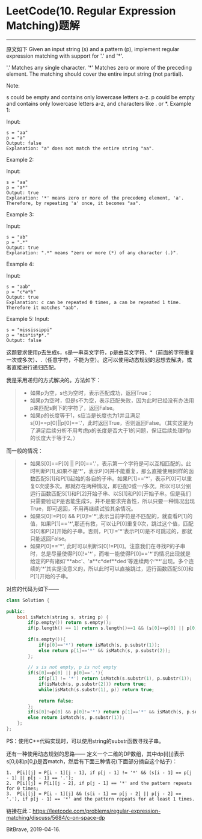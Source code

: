 # LeetCode(10. Regular Expression Matching)题解

------
原文如下
Given an input string (s) and a pattern (p), implement regular expression matching with support for '.' and '*'.

'.' Matches any single character.
'*' Matches zero or more of the preceding element.
The matching should cover the entire input string (not partial).

Note:

s could be empty and contains only lowercase letters a-z.
p could be empty and contains only lowercase letters a-z, and characters like . or *.
Example 1:

Input:

    s = "aa"
    p = "a"
    Output: false
    Explanation: "a" does not match the entire string "aa".
Example 2:

Input:

    s = "aa"
    p = "a*"
    Output: true
    Explanation: '*' means zero or more of the precedeng element, 'a'. Therefore, by repeating 'a' once, it becomes "aa".
Example 3:

Input:

    s = "ab"
    p = ".*"
    Output: true
    Explanation: ".*" means "zero or more (*) of any character (.)".
Example 4:

Input:

    s = "aab"
    p = "c*a*b"
    Output: true
    Explanation: c can be repeated 0 times, a can be repeated 1 time. Therefore it matches "aab".
Example 5:
Input:

    s = "mississippi"
    p = "mis*is*p*."
    Output: false

这题要求使用p去生成s，s是一串英文字符，p是由英文字符、*（前面的字符重复一次或多次）、.（任意字符，不能为空）。这可以使用动态规划的思想去解决，或者直接进行递归匹配。

我是采用递归的方式解决的。方法如下：
> * 如果p为空，s也为空时，表示匹配成功，返回True；
> * 如果p为空时，但是s不为空，表示匹配失败，因为此时已经没有办法用p来匹配s剩下的字符了，返回False。
> * 如果p的长度等于1，s应当是长度也为1并且满足s[0]==p[0]||p[0]=='.'，此时返回True，否则返回False。（其实这是为了满足后续分析不用考虑p的长度是否大于1的问题，保证后续处理时p的长度大于等于2。）

而一般的情况：
>* 如果S[0]==P[0] || P[0]=='.'，表示第一个字符是可以互相匹配的。此时判断P[1],如果不是‘\*’，表示P[0]并不能重复，那么直接使用同样的函数匹配S[1]和P[1]起始的各自的子串。如果P[1]=='\*'，表示P[0]可以重复0次或多次。那就存在两种情况，即匹配0或一/多次。所以可以分别运行函数匹配S[1]和P[2]开始子串、以S[1]和P[0]开始子串。但是我们只需要验证P是否能生成S，并不是要求完备性，所以只要一种情况出现True，即可返回，不用再继续试验其余情况。
> * 如果S[0]!=P[0] && P[0]!='\*',表示当前字符是不匹配的，就查看P[1]的值，如果P[1]=='\*',那还有救，可以让P[0]重复0次，跳过这个值，匹配S[0]和P[2]开始的子串。否则，P[1]!='\*'表示P[0]是不可跳过的，那就只能返回False。
> * 如果P[0]=='\*', 此时可以判断S[0]!=P[0]。注意我们在寻找P的子串时，总是尽量使得P[0]!='\*'，而唯一能使得P[0]=='\*'的情况出现就是给定的P有诸如'\*\*abc'、'a\*\*c\*def\*\*ded'等连续两个‘\*\*’出现。多个连续的‘\*’其实是没意义的，所以此时可以直接跳过，运行函数匹配S[0]和P[1]开始的子串。

对应的代码为如下——

```c++
class Solution {
    
public:
    bool isMatch(string s, string p) {
        if(p.empty()) return s.empty();
        if(p.length() == 1) return s.length()==1 && (s[0]==p[0] || p[0]=='.');
        
        if(s.empty()){
            if(p[0]=='*') return isMatch(s, p.substr(1));
            else return p[1]=='*' && isMatch(s, p.substr(2));
        };
        
        // s is not empty, p is not empty
        if(s[0]==p[0] || p[0]=='.'){
            if(p[1] != '*') return isMatch(s.substr(1), p.substr(1));
            if(isMatch(s, p.substr(2))) return true;
            while(isMatch(s.substr(1), p)) return true;
            
            return false;
        };
        if(s[0]!=p[0] && p[0]!='*') return p[1]=='*' && isMatch(s, p.substr(2));
        else return isMatch(s, p.substr(1));
    };
};
```

PS：使用C++代码实现时，可以使用string的substr函数寻找子串。

还有一种使用动态规划的思路——
定义一个二维的DP数组，其中dp[i][j]表示s[0,i)和p[0,j)是否match，然后有下面三种情况(下面部分摘自这个帖子)：

    1.  P[i][j] = P[i - 1][j - 1], if p[j - 1] != '*' && (s[i - 1] == p[j - 1] || p[j - 1] == '.');
    2.  P[i][j] = P[i][j - 2], if p[j - 1] == '*' and the pattern repeats for 0 times;
    3.  P[i][j] = P[i - 1][j] && (s[i - 1] == p[j - 2] || p[j - 2] == '.'), if p[j - 1] == '*' and the pattern repeats for at least 1 times.
链接在此：<https://leetcode.com/problems/regular-expression-matching/discuss/5684/c-on-space-dp>

BitBrave, 2019-04-16.